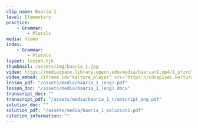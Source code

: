```yaml
---
clip_name: Baaria 1
level: Elementary
practice: 
    - Grammar: 
        - Plurals
media: Video
index: 
    - Grammar: 
        - Plurals
layout: lesson.njk
thumbnail: /assets/img/baaria_1.jpg
video: https://mediaspace.library.upenn.edu/media/baaria+1.mp4/1_pfzrdlow
video_embed: <iframe id="kaltura_player" src="https://cdnapisec.kaltura.com/p/1147242/sp/114724200/embedIframeJs/uiconf_id/9757771/partner_id/1147242?iframeembed=true&playerId=kaltura_player&entry_id=1_pfzrdlow&flashvars[streamerType]=auto&amp;flashvars[localizationCode]=en&amp;flashvars[sideBarContainer.plugin]=true&amp;flashvars[sideBarContainer.position]=left&amp;flashvars[sideBarContainer.clickToClose]=true&amp;flashvars[chapters.plugin]=true&amp;flashvars[chapters.layout]=vertical&amp;flashvars[chapters.thumbnailRotator]=false&amp;flashvars[streamSelector.plugin]=true&amp;flashvars[EmbedPlayer.SpinnerTarget]=videoHolder&amp;flashvars[dualScreen.plugin]=true&amp;flashvars[Kaltura.addCrossoriginToIframe]=true&amp;&wid=1_l2kaw9lo" width="400" height="285" allowfullscreen webkitallowfullscreen mozAllowFullScreen allow="autoplay *; fullscreen *; encrypted-media *" sandbox="allow-downloads allow-forms allow-same-origin allow-scripts allow-top-navigation allow-pointer-lock allow-popups allow-modals allow-orientation-lock allow-popups-to-escape-sandbox allow-presentation allow-top-navigation-by-user-activation" frameborder="0" title="baaria 1.mp4"></iframe>
lesson_pdf: "/assets/media/baaria_1_(eng).pdf"
lesson_doc: "/assets/media/baaria_1_(eng).docx"
transcript_doc: ""
transcript_pdf: "/assets/media/baaria_1_transcript_eng.pdf"
solution_doc: ""
solution_pdf: "/assets/media/baaria_1_soluzioni.pdf"
citation_information: ""
---
```

